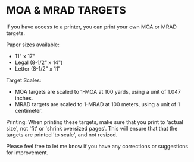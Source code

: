 # MOA & MRAD TARGETS
If you have access to a printer, you can print your own MOA or MRAD targets.

Paper sizes available:
  - 11" x 17"
  - Legal (8-1/2" x 14")
  - Letter (8-1/2" x 11"

Target Scales:
  - MOA targets are scaled to 1-MOA at 100 yards, using a unit of 1.047 inches.
  - MRAD targets are scaled to 1-MRAD at 100 meters, using a unit of 1 centimeter.

Printing:
  When printing these targets, make sure that you print to 'actual size', not 'fit' or 'shrink oversized pages'.  This will ensure that
  that the targets are printed 'to scale', and not resized.
  
Please feel free to let me know if you have any corrections or suggestions for improvement.
